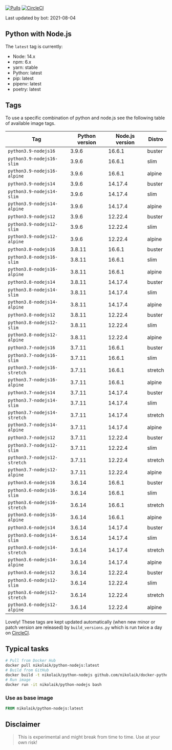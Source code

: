[![Pulls](https://img.shields.io/docker/pulls/nikolaik/python-nodejs.svg?style=flat-square)](https://hub.docker.com/r/nikolaik/python-nodejs/)
[![CircleCI](https://img.shields.io/circleci/project/github/nikolaik/docker-python-nodejs.svg?style=flat-square)](https://circleci.com/gh/nikolaik/docker-python-nodejs)

Last updated by bot: 2021-08-04

## Python with Node.js
The `latest` tag is currently:

- Node: 14.x
- npm: 6.x
- yarn: stable
- Python: latest
- pip: latest
- pipenv: latest
- poetry: latest

## Tags
To use a specific combination of python and node.js see the following table of available image tags.

Tag | Python version | Node.js version | Distro
--- | --- | --- | ---
`python3.9-nodejs16` | 3.9.6 | 16.6.1 | buster
`python3.9-nodejs16-slim` | 3.9.6 | 16.6.1 | slim
`python3.9-nodejs16-alpine` | 3.9.6 | 16.6.1 | alpine
`python3.9-nodejs14` | 3.9.6 | 14.17.4 | buster
`python3.9-nodejs14-slim` | 3.9.6 | 14.17.4 | slim
`python3.9-nodejs14-alpine` | 3.9.6 | 14.17.4 | alpine
`python3.9-nodejs12` | 3.9.6 | 12.22.4 | buster
`python3.9-nodejs12-slim` | 3.9.6 | 12.22.4 | slim
`python3.9-nodejs12-alpine` | 3.9.6 | 12.22.4 | alpine
`python3.8-nodejs16` | 3.8.11 | 16.6.1 | buster
`python3.8-nodejs16-slim` | 3.8.11 | 16.6.1 | slim
`python3.8-nodejs16-alpine` | 3.8.11 | 16.6.1 | alpine
`python3.8-nodejs14` | 3.8.11 | 14.17.4 | buster
`python3.8-nodejs14-slim` | 3.8.11 | 14.17.4 | slim
`python3.8-nodejs14-alpine` | 3.8.11 | 14.17.4 | alpine
`python3.8-nodejs12` | 3.8.11 | 12.22.4 | buster
`python3.8-nodejs12-slim` | 3.8.11 | 12.22.4 | slim
`python3.8-nodejs12-alpine` | 3.8.11 | 12.22.4 | alpine
`python3.7-nodejs16` | 3.7.11 | 16.6.1 | buster
`python3.7-nodejs16-slim` | 3.7.11 | 16.6.1 | slim
`python3.7-nodejs16-stretch` | 3.7.11 | 16.6.1 | stretch
`python3.7-nodejs16-alpine` | 3.7.11 | 16.6.1 | alpine
`python3.7-nodejs14` | 3.7.11 | 14.17.4 | buster
`python3.7-nodejs14-slim` | 3.7.11 | 14.17.4 | slim
`python3.7-nodejs14-stretch` | 3.7.11 | 14.17.4 | stretch
`python3.7-nodejs14-alpine` | 3.7.11 | 14.17.4 | alpine
`python3.7-nodejs12` | 3.7.11 | 12.22.4 | buster
`python3.7-nodejs12-slim` | 3.7.11 | 12.22.4 | slim
`python3.7-nodejs12-stretch` | 3.7.11 | 12.22.4 | stretch
`python3.7-nodejs12-alpine` | 3.7.11 | 12.22.4 | alpine
`python3.6-nodejs16` | 3.6.14 | 16.6.1 | buster
`python3.6-nodejs16-slim` | 3.6.14 | 16.6.1 | slim
`python3.6-nodejs16-stretch` | 3.6.14 | 16.6.1 | stretch
`python3.6-nodejs16-alpine` | 3.6.14 | 16.6.1 | alpine
`python3.6-nodejs14` | 3.6.14 | 14.17.4 | buster
`python3.6-nodejs14-slim` | 3.6.14 | 14.17.4 | slim
`python3.6-nodejs14-stretch` | 3.6.14 | 14.17.4 | stretch
`python3.6-nodejs14-alpine` | 3.6.14 | 14.17.4 | alpine
`python3.6-nodejs12` | 3.6.14 | 12.22.4 | buster
`python3.6-nodejs12-slim` | 3.6.14 | 12.22.4 | slim
`python3.6-nodejs12-stretch` | 3.6.14 | 12.22.4 | stretch
`python3.6-nodejs12-alpine` | 3.6.14 | 12.22.4 | alpine

Lovely! These tags are kept updated automatically (when new minor or patch version are released) by `build_versions.py` which is run twice a day on [CircleCI](https://circleci.com/gh/nikolaik/docker-python-nodejs).

## Typical tasks
```bash
# Pull from Docker Hub
docker pull nikolaik/python-nodejs:latest
# Build from GitHub
docker build -t nikolaik/python-nodejs github.com/nikolaik/docker-python-nodejs
# Run image
docker run -it nikolaik/python-nodejs bash
```

### Use as base image
```Dockerfile
FROM nikolaik/python-nodejs:latest
```

## Disclaimer
> This is experimental and might break from time to time. Use at your own risk!
